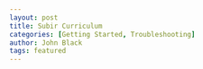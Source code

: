 ```yaml
---
layout: post 
title: Subir Curriculum
categories: [Getting Started, Troubleshooting]
author: John Black
tags: featured
---
```

